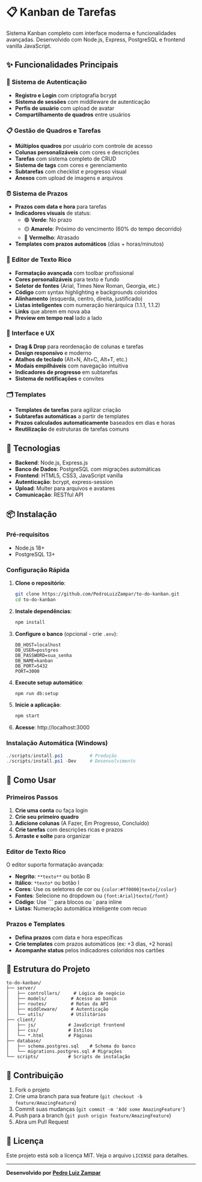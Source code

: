 # 📋 Kanban de Tarefas

Sistema Kanban completo com interface moderna e funcionalidades avançadas. Desenvolvido com Node.js, Express, PostgreSQL e frontend vanilla JavaScript.

## ✨ Funcionalidades Principais

### 🔐 Sistema de Autenticação
- **Registro e Login** com criptografia bcrypt
- **Sistema de sessões** com middleware de autenticação
- **Perfis de usuário** com upload de avatar
- **Compartilhamento de quadros** entre usuários

### 📋 Gestão de Quadros e Tarefas
- **Múltiplos quadros** por usuário com controle de acesso
- **Colunas personalizáveis** com cores e descrições
- **Tarefas** com sistema completo de CRUD
- **Sistema de tags** com cores e gerenciamento
- **Subtarefas** com checklist e progresso visual
- **Anexos** com upload de imagens e arquivos

### ⏰ Sistema de Prazos
- **Prazos com data e hora** para tarefas
- **Indicadores visuais** de status:
  - 🟢 **Verde**: No prazo
  - 🟡 **Amarelo**: Próximo do vencimento (60% do tempo decorrido)
  - 🔴 **Vermelho**: Atrasado
- **Templates com prazos automáticos** (dias + horas/minutos)

### 📝 Editor de Texto Rico
- **Formatação avançada** com toolbar profissional
- **Cores personalizáveis** para texto e fundo
- **Seletor de fontes** (Arial, Times New Roman, Georgia, etc.)
- **Código** com syntax highlighting e backgrounds coloridos
- **Alinhamento** (esquerda, centro, direita, justificado)
- **Listas inteligentes** com numeração hierárquica (1.1.1, 1.1.2)
- **Links** que abrem em nova aba
- **Preview em tempo real** lado a lado

### 🎨 Interface e UX
- **Drag & Drop** para reordenação de colunas e tarefas
- **Design responsivo** e moderno
- **Atalhos de teclado** (Alt+N, Alt+C, Alt+T, etc.)
- **Modais empilháveis** com navegação intuitiva
- **Indicadores de progresso** em subtarefas
- **Sistema de notificações** e convites

### 🗂️ Templates
- **Templates de tarefas** para agilizar criação
- **Subtarefas automáticas** a partir de templates
- **Prazos calculados automaticamente** baseados em dias e horas
- **Reutilização** de estruturas de tarefas comuns

## 🚀 Tecnologias

- **Backend**: Node.js, Express.js
- **Banco de Dados**: PostgreSQL com migrações automáticas
- **Frontend**: HTML5, CSS3, JavaScript vanilla
- **Autenticação**: bcrypt, express-session
- **Upload**: Multer para arquivos e avatares
- **Comunicação**: RESTful API

## 📦 Instalação

### Pré-requisitos
- Node.js 18+
- PostgreSQL 13+

### Configuração Rápida

1. **Clone o repositório**:
   ```bash
   git clone https://github.com/PedroLuizZampar/to-do-kanban.git
   cd to-do-kanban
   ```

2. **Instale dependências**:
   ```bash
   npm install
   ```

3. **Configure o banco** (opcional - crie `.env`):
   ```env
   DB_HOST=localhost
   DB_USER=postgres
   DB_PASSWORD=sua_senha
   DB_NAME=kanban
   DB_PORT=5432
   PORT=3000
   ```

4. **Execute setup automático**:
   ```bash
   npm run db:setup
   ```

5. **Inicie a aplicação**:
   ```bash
   npm start
   ```

6. **Acesse**: http://localhost:3000

### Instalação Automática (Windows)
```powershell
./scripts/install.ps1          # Produção
./scripts/install.ps1 -Dev     # Desenvolvimento
```

## 🎯 Como Usar

### Primeiros Passos
1. **Crie uma conta** ou faça login
2. **Crie seu primeiro quadro** 
3. **Adicione colunas** (A Fazer, Em Progresso, Concluído)
4. **Crie tarefas** com descrições ricas e prazos
5. **Arraste e solte** para organizar

### Editor de Texto Rico
O editor suporta formatação avançada:

- **Negrito**: `**texto**` ou botão B
- **Itálico**: `*texto*` ou botão I  
- **Cores**: Use os seletores de cor ou `{color:#ff0000}texto{/color}`
- **Fontes**: Selecione no dropdown ou `{font:Arial}texto{/font}`
- **Código**: Use ``` para blocos ou ` para inline
- **Listas**: Numeração automática inteligente com recuo

### Prazos e Templates
- **Defina prazos** com data e hora específicas
- **Crie templates** com prazos automáticos (ex: +3 dias, +2 horas)
- **Acompanhe status** pelos indicadores coloridos nos cartões

## 🔧 Estrutura do Projeto

```
to-do-kanban/
├── server/
│   ├── controllers/     # Lógica de negócio
│   ├── models/         # Acesso ao banco
│   ├── routes/         # Rotas da API
│   ├── middleware/     # Autenticação
│   └── utils/          # Utilitários
├── client/
│   ├── js/            # JavaScript frontend
│   ├── css/           # Estilos
│   └── *.html         # Páginas
├── database/
│   ├── schema.postgres.sql    # Schema do banco
│   └── migrations.postgres.sql # Migrações
└── scripts/           # Scripts de instalação
```

## 🤝 Contribuição

1. Fork o projeto
2. Crie uma branch para sua feature (`git checkout -b feature/AmazingFeature`)
3. Commit suas mudanças (`git commit -m 'Add some AmazingFeature'`)
4. Push para a branch (`git push origin feature/AmazingFeature`)
5. Abra um Pull Request

## 📄 Licença

Este projeto está sob a licença MIT. Veja o arquivo `LICENSE` para detalhes.

---

**Desenvolvido por [Pedro Luiz Zampar](http://github.com/PedroLuizZampar)**